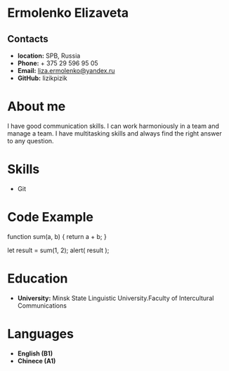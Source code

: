 # Ermolenko Elizaveta
## Contacts
  - **location:** SPB, Russia
  - **Phone:** + 375 29 596 95 05
  - **Email:** liza.ermolenko@yandex.ru
  - **GitHub:** lizikpizik
# About me
  I have good communication skills. I can work harmoniously in a team and manage a team. I have multitasking skills and always find the right answer to any question.
# Skills
  - Git
# Code Example
  function sum(a, b) {
  return a + b;
}

let result = sum(1, 2);
alert( result );
# Education
  - **University:** Minsk State Linguistic University.Faculty of Intercultural Communications
# Languages
  - **English (B1)**
  - **Chinece (A1)**
